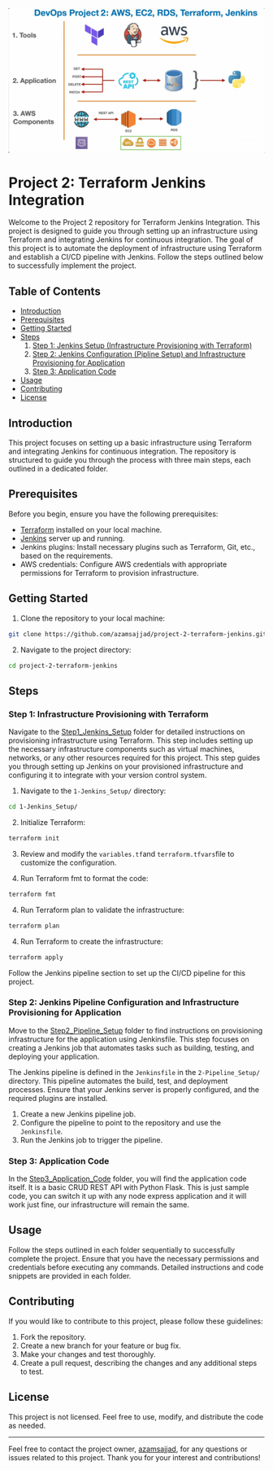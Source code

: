![Screenshot](overview.jpg)

# Project 2: Terraform Jenkins Integration

Welcome to the Project 2 repository for Terraform Jenkins Integration. This project is designed to guide you through setting up an infrastructure using Terraform and integrating Jenkins for continuous integration. The goal of this project is to automate the deployment of infrastructure using Terraform and establish a CI/CD pipeline with Jenkins. Follow the steps outlined below to successfully implement the project.

## Table of Contents
- [Introduction](#introduction)
- [Prerequisites](#Prerequisites)
- [Getting Started](#getting-started)
- [Steps](#steps)
  1. [Step 1: Jenkins Setup (Infrastructure Provisioning with Terraform)](#step-1-infrastructure-provisioning-with-terraform)
  2. [Step 2: Jenkins Configuration (Pipline Setup) and Infrastructure Provisioning for Application](#step-2-jenkins-pipeline-configuration-and-infrastructure-provisioning-for-application)
  3. [Step 3: Application Code](#step-3-application-code)
- [Usage](#usage)
- [Contributing](#contributing)
- [License](#license)

## Introduction

This project focuses on setting up a basic infrastructure using Terraform and integrating Jenkins for continuous integration. The repository is structured to guide you through the process with three main steps, each outlined in a dedicated folder.


## Prerequisites

Before you begin, ensure you have the following prerequisites:

- [Terraform](https://www.terraform.io/) installed on your local machine.
- [Jenkins](https://www.jenkins.io/) server up and running.
- Jenkins plugins: Install necessary plugins such as Terraform, Git, etc., based on the requirements.
- AWS credentials: Configure AWS credentials with appropriate permissions for Terraform to provision infrastructure.

## Getting Started

1. Clone the repository to your local machine:

```bash
git clone https://github.com/azamsajjad/project-2-terraform-jenkins.git
```

2. Navigate to the project directory:

```bash
cd project-2-terraform-jenkins
```
## Steps
### Step 1: Infrastructure Provisioning with Terraform

Navigate to the [Step1_Jenkins_Setup](1-Jenkins_Setup/) folder for detailed instructions on provisioning infrastructure using Terraform. This step includes setting up the necessary infrastructure components such as virtual machines, networks, or any other resources required for this project. This step guides you through setting up Jenkins on your provisioned infrastructure and configuring it to integrate with your version control system.

1. Navigate to the `1-Jenkins_Setup/` directory:

```bash
cd 1-Jenkins_Setup/
```

2. Initialize Terraform:

```bash
terraform init
```

3. Review and modify the `variables.tf`and `terraform.tfvars`file to customize the configuration.

4. Run Terraform fmt to format the code:

```bash
terraform fmt
```

4. Run Terraform plan to validate the infrastructure:

```bash
terraform plan
```

4. Run Terraform to create the infrastructure:

```bash
terraform apply
```

Follow the Jenkins pipeline section to set up the CI/CD pipeline for this project.

### Step 2: Jenkins Pipeline Configuration and Infrastructure Provisioning for Application

Move to the [Step2_Pipeline_Setup](2-Pipeline_Setup/) folder to find instructions on provisioning infrastructure for the application using Jenkinsfile. This step focuses on creating a Jenkins job that automates tasks such as building, testing, and deploying your application.

The Jenkins pipeline is defined in the `Jenkinsfile` in the `2-Pipeline_Setup/` directory. This pipeline automates the build, test, and deployment processes. Ensure that your Jenkins server is properly configured, and the required plugins are installed.

1. Create a new Jenkins pipeline job.
2. Configure the pipeline to point to the repository and use the `Jenkinsfile`.
3. Run the Jenkins job to trigger the pipeline.

### Step 3: Application Code

In the [Step3_Application_Code](3-Application_Code/) folder, you will find the application code itself. It is a basic CRUD REST API with Python Flask. This is just sample code, you can switch it up with any node express application and it will work just fine, our infrastructure will remain the same.

## Usage

Follow the steps outlined in each folder sequentially to successfully complete the project. Ensure that you have the necessary permissions and credentials before executing any commands. Detailed instructions and code snippets are provided in each folder.

## Contributing

If you would like to contribute to this project, please follow these guidelines:

1. Fork the repository.
2. Create a new branch for your feature or bug fix.
3. Make your changes and test thoroughly.
4. Create a pull request, describing the changes and any additional steps to test.

## License

This project is not licensed. Feel free to use, modify, and distribute the code as needed.

---

Feel free to contact the project owner, [azamsajjad](https://github.com/azamsajjad), for any questions or issues related to this project. Thank you for your interest and contributions!